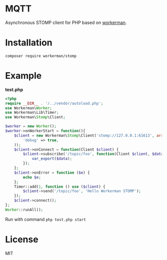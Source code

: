# MQTT
Asynchronous STOMP client for PHP based on [workerman](https://github.com/walkor/workerman).

# Installation
```
composer require workerman/stomp
```

# Example
**test.php**
```php
<?php
require __DIR__ . '/../vendor/autoload.php';
use Workerman\Worker;
use Workerman\Lib\Timer;
use Workerman\Stomp\Client;

$worker = new Worker();
$worker->onWorkerStart = function(){
    $client = new Workerman\Stomp\Client('stomp://127.0.0.1:61613', array(
        'debug' => true,
    ));
    $client->onConnect = function(Client $client) {
        $client->subscribe('/topic/foo', function(Client $client, $data) {
            var_export($data);
        });
    };
    $client->onError = function ($e) {
        echo $e;
    };
    Timer::add(1, function () use ($client) {
        $client->send('/topic/foo', 'Hello Workerman STOMP');
    });
    $client->connect();
};
Worker::runAll();
```
Run with command ```php test.php start```


# License

MIT






